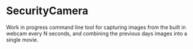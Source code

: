 # SecurityCamera

Work in progress command line tool for capturing images from the built in webcam every N seconds, and combining the previous days images into a single movie.
